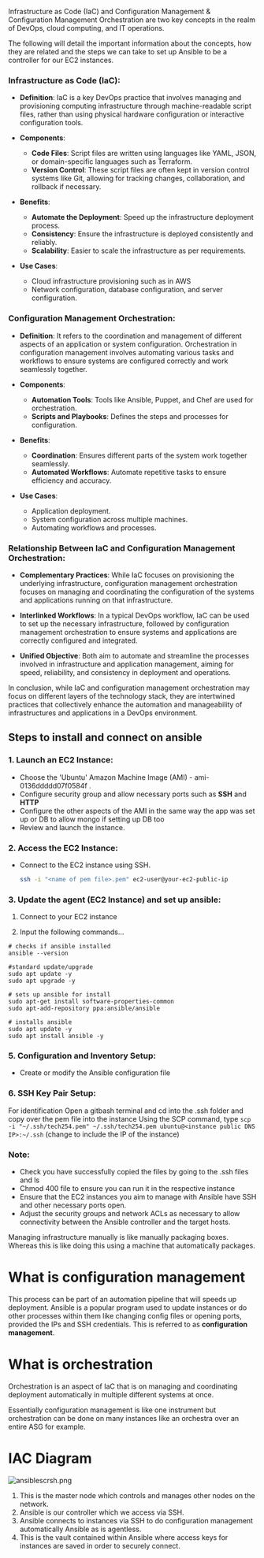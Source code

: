 Infrastructure as Code (IaC) and Configuration Management & Configuration Management Orchestration are two key concepts in the realm of DevOps, cloud computing, and IT operations. 

The following will detail the important information about the concepts, how they are related and the steps we can take to set up Ansible to be a controller for our EC2 instances. 

### **Infrastructure as Code (IaC):**

   - **Definition**: IaC is a key DevOps practice that involves managing and provisioning computing infrastructure through machine-readable script files, rather than using physical hardware configuration or interactive configuration tools.
   
   - **Components**:
     - **Code Files**: Script files are written using languages like YAML, JSON, or domain-specific languages such as Terraform.
     - **Version Control**: These script files are often kept in version control systems like Git, allowing for tracking changes, collaboration, and rollback if necessary.
     
   - **Benefits**:
     - **Automate the Deployment**: Speed up the infrastructure deployment process.
     - **Consistency**: Ensure the infrastructure is deployed consistently and reliably.
     - **Scalability**: Easier to scale the infrastructure as per requirements.
     
   - **Use Cases**: 
     - Cloud infrastructure provisioning such as in AWS
     - Network configuration, database configuration, and server configuration.

### **Configuration Management Orchestration**:

   - **Definition**: It refers to the coordination and management of different aspects of an application or system configuration. Orchestration in configuration management involves automating various tasks and workflows to ensure systems are configured correctly and work seamlessly together.
   
   - **Components**:
     - **Automation Tools**: Tools like Ansible, Puppet, and Chef are used for orchestration.
     - **Scripts and Playbooks**: Defines the steps and processes for configuration.
     
   - **Benefits**:
     - **Coordination**: Ensures different parts of the system work together seamlessly.
     - **Automated Workflows**: Automate repetitive tasks to ensure efficiency and accuracy.
     
   - **Use Cases**: 
     - Application deployment.
     - System configuration across multiple machines.
     - Automating workflows and processes.

### Relationship Between IaC and Configuration Management Orchestration:

- **Complementary Practices**: While IaC focuses on provisioning the underlying infrastructure, configuration management orchestration focuses on managing and coordinating the configuration of the systems and applications running on that infrastructure.
  
- **Interlinked Workflows**: In a typical DevOps workflow, IaC can be used to set up the necessary infrastructure, followed by configuration management orchestration to ensure systems and applications are correctly configured and integrated.
  
- **Unified Objective**: Both aim to automate and streamline the processes involved in infrastructure and application management, aiming for speed, reliability, and consistency in deployment and operations.

In conclusion, while IaC and configuration management orchestration may focus on different layers of the technology stack, they are intertwined practices that collectively enhance the automation and manageability of infrastructures and applications in a DevOps environment.

## Steps to install and connect on ansible

### 1. **Launch an EC2 Instance:**

   - Choose the 'Ubuntu' Amazon Machine Image (AMI) - ami-0136ddddd07f0584f .
   - Configure security group  and allow necessary ports such as **SSH** and **HTTP**
   - Configure the other aspects of the AMI in the same way the app was set up or DB to allow mongo if setting up DB too
   - Review and launch the instance.

### 2. **Access the EC2 Instance:**

   - Connect to the EC2 instance using SSH.
     ```bash
     ssh -i "<name of pem file>.pem" ec2-user@your-ec2-public-ip
     ```

### 3. **Update the agent (EC2 Instance) and set up ansible:**

1. Connect to your EC2 instance
 
2. Input the following commands...
```
# checks if ansible installed
ansible --version
 
#standard update/upgrade
sudo apt update -y
sudo apt upgrade -y
 
# sets up ansible for install
sudo apt-get install software-properties-common
sudo apt-add-repository ppa:ansible/ansible
 
# installs ansible
sudo apt update -y
sudo apt install ansible -y
```

### 5. **Configuration and Inventory Setup:**

   - Create or modify the Ansible configuration file 

### 6. **SSH Key Pair Setup:**

For identification 
Open a gitbash terminal and cd into the .ssh folder and copy over the pem file into the instance 
Using the SCP command, type `scp -i "~/.ssh/tech254.pem" ~/.ssh/tech254.pem ubuntu@<instance public DNS IP>:~/.ssh` (change to include the IP of the instance)

### Note:
- Check you have successfully copied the files by going to the .ssh files and ls 
- Chmod 400 file to ensure you can run it in the respective instance
- Ensure that the EC2 instances you aim to manage with Ansible have SSH and other necessary ports open.
- Adjust the security groups and network ACLs as necessary to allow connectivity between the Ansible controller and the target hosts.


Managing infrastructure manually is like manually packaging boxes. Whereas this is like doing this using a machine that automatically packages.


# What is configuration management

This process can be part of an automation pipeline that will speeds up deployment. Ansible is a popular program used to update instances or do other processes within them like changing config files or opening ports, provided the IPs and SSH credentials. This is referred to as  **configuration management**.

# What is orchestration

Orchestration is an aspect of IaC that is on managing and coordinating deployment automatically in multiple different systems at once. 

Essentially configuration management is like one instrument but orchestration can be done on many instances like an orchestra over an entire ASG for example.

# IAC Diagram
![ansiblescrsh.png](..%2F..%2FDocuments%2FDiagrams%2Fansiblescrsh.png)

1. This is the master node which controls and manages other nodes on the network.
2. Ansible is our controller which we access via SSH. 
3. Ansible connects to instances via SSH to do configuration management automatically Ansible as is agentless.
4. This is the vault contained within Ansible where access keys for instances are saved in order to securely connect. 
